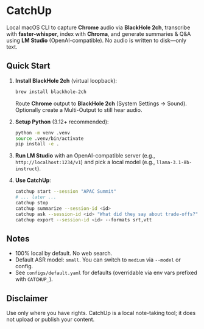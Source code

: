 # CatchUp

Local macOS CLI to capture **Chrome** audio via **BlackHole 2ch**, transcribe with **faster-whisper**, index with **Chroma**, and generate summaries & Q&A using **LM Studio** (OpenAI-compatible). No audio is written to disk—only text.

## Quick Start

1. **Install BlackHole 2ch** (virtual loopback):
   ```bash
   brew install blackhole-2ch
   ```
   Route **Chrome** output to **BlackHole 2ch** (System Settings → Sound). Optionally create a Multi-Output to still hear audio.

2. **Setup Python** (3.12+ recommended):
   ```bash
   python -m venv .venv
   source .venv/bin/activate
   pip install -e .
   ```

3. **Run LM Studio** with an OpenAI-compatible server (e.g., `http://localhost:1234/v1`) and pick a local model (e.g., `llama-3.1-8b-instruct`).

4. **Use CatchUp**:
   ```bash
   catchup start --session "APAC Summit"
   # ... later ...
   catchup stop
   catchup summarize --session-id <id>
   catchup ask --session-id <id> "What did they say about trade-offs?"
   catchup export --session-id <id> --formats srt,vtt
   ```

## Notes
- 100% local by default. No web search.
- Default ASR model: `small`. You can switch to `medium` via `--model` or config.
- See `configs/default.yaml` for defaults (overridable via env vars prefixed with `CATCHUP_`).

## Disclaimer
Use only where you have rights. CatchUp is a local note-taking tool; it does not upload or publish your content.
